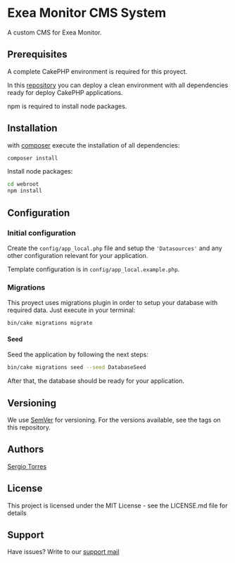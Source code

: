 # Exea Monitor CMS System

A custom CMS for Exea Monitor.

## Prerequisites

A complete CakePHP environment is required for this proyect.

In this [repository](https://github.com/sdtorresl/vagrant-cakephp/) you can deploy a clean environment with all dependencies ready for deploy CakePHP applications.

npm is required to install node packages.

## Installation

with [composer](https://getcomposer.org/doc/00-intro.md) execute the installation of all dependencies:

```bash
composer install
```

Install node packages:

```bash
cd webroot
npm install
```

## Configuration

### Initial configuration

Create the `config/app_local.php` file and setup the `'Datasources'` and any other configuration relevant for your application.

Template configuration is in `config/app_local.example.php`.

### Migrations

This proyect uses migrations plugin in order to setup your database with required data. Just execute in your terminal:

```bash
bin/cake migrations migrate
```

#### Seed

Seed the application by following the next steps:

```bash
bin/cake migrations seed --seed DatabaseSeed
```

After that, the database should be ready for your application.

## Versioning

We use [SemVer](https://semver.org/) for versioning. For the versions available, see the tags on this repository.

## Authors

[Sergio Torres](sdtorresl@innovaciones.co)

## License

This project is licensed under the MIT License - see the LICENSE.md file for details

## Support

Have issues? Write to our [support mail](mailto:soporte@innovaciones.co)
